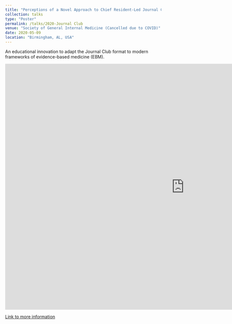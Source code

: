 ```yaml
---
title: "Perceptions of a Novel Approach to Chief Resident-Led Journal Club in the Era of Clinical Practice Guidelines. Locke B, Wright J, Anton M, Raaum S, Milne C."
collection: talks
type: "Poster"
permalink: /talks/2020-Journal Club
venue: "Society of General Internal Medicine (Cancelled due to COVID)"
date: 2020-05-09
location: "Birmingham, AL, USA"
---
```


An educational innovation to adapt the Journal Club format to modern frameworks of evidence-based medicine (EBM).

<iframe src="https://uofutah-my.sharepoint.com/personal/u0476159_umail_utah_edu/_layouts/15/Doc.aspx?sourcedoc={9db4e5d7-51d6-4467-8853-7a398b8a3477}&amp;action=embedview&amp;wdAr=1.5" width="1154px" height="793px" frameborder="0">This is an embedded <a target="_blank" href="https://office.com">Microsoft Office</a> presentation, powered by <a target="_blank" href="https://office.com/webapps">Office</a>.</iframe>

[Link to more information](https://reblocke.github.io/teaching/2019-Fall-JC)
